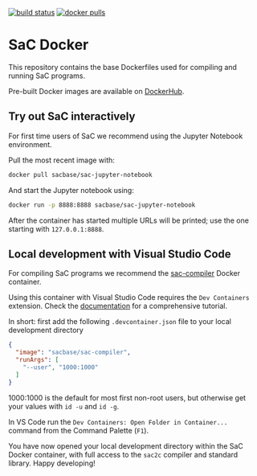 [![build status](https://github.com/SacBase/sac-jupyter-notebook/workflows/docker/badge.svg)](https://github.com/SacBase/sac-jupyter-notebook/actions?query=workflow%3A"docker")
[![docker pulls](https://img.shields.io/docker/pulls/sacbase/sac-jupyter-notebook)](https://hub.docker.com/r/sacbase/sac-jupyter-notebook)

# SaC Docker

This repository contains the base Dockerfiles used for compiling and running SaC programs.

Pre-built Docker images are available on [DockerHub](https://hub.docker.com/u/sacbase).

## Try out SaC interactively

For first time users of SaC we recommend using the Jupyter Notebook environment.

Pull the most recent image with:

```bash
docker pull sacbase/sac-jupyter-notebook
```

And start the Jupyter notebook using:

```bash
docker run -p 8888:8888 sacbase/sac-jupyter-notebook
```

After the container has started multiple URLs will be printed; use the one starting with `127.0.0.1:8888`.

## Local development with Visual Studio Code

For compiling SaC programs we recommend the [sac-compiler](https://hub.docker.com/r/sacbase/sac-compiler) Docker container.

Using this container with Visual Studio Code requires the `Dev Containers` extension.
Check the [documentation](https://code.visualstudio.com/docs/devcontainers/containers) for a comprehensive tutorial.

In short: first add the following `.devcontainer.json` file to your local development directory
```json
{
  "image": "sacbase/sac-compiler",
  "runArgs": [
    "--user", "1000:1000"
  ]
}
```
1000:1000 is the default for most first non-root users, but otherwise get your values with `id -u` and `id -g`.

In VS Code run the `Dev Containers: Open Folder in Container...` command from the Command Palette (`F1`).

You have now opened your local development directory within the SaC Docker container, with full access to the `sac2c` compiler and standard library.
Happy developing!

